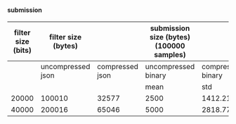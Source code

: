 #### submission

| filter size (bits) | filter size (bytes) |                 | submission size (bytes) (100000 samples) |                   |         |
|--------------------|---------------------|-----------------|------------------------------------------|-------------------|---------|
|                    | uncompressed json   | compressed json | uncompressed binary                      | compressed binary ||
|                    |                     |                 | mean                                     | std               ||
| 20000              | 100010              | 32577           | 2500                                     | 1412.21465        | 74.422  |
| 40000              | 200016              | 65046           | 5000                                     | 2818.77           | 141.415 |

